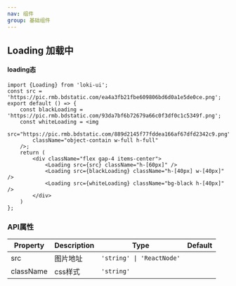 ```yaml
---
nav: 组件
group: 基础组件
---
```


## Loading 加载中

#### loading态


```tsx
import {Loading} from 'loki-ui';
const src = 'https://pic.rmb.bdstatic.com/ea4a3fb21fbe609806bd6d0a1e5de0ce.png';
export default () => {
    const blackLoading = 'https://pic.rmb.bdstatic.com/93da7bf6b72679a66c0f3df0c1c5349f.png';
    const whiteLoading = <img
        src="https://pic.rmb.bdstatic.com/889d2145f77fddea166af67dfd2342c9.png"
        className="object-contain w-full h-full"
    />;
    return (
        <div className="flex gap-4 items-center">
            <Loading src={src} className="h-[60px]" />
            <Loading src={blackLoading} className="h-[40px] w-[40px]" />
            <Loading src={whiteLoading} className="bg-black h-[40px]" />
        </div>
    )
};
```

### API属性

| Property | Description                      | Type                              | Default   |
| -------- | -------------------------------- | --------------------------------- | --------- |
| src    | 图片地址                             | `'string' \| 'ReactNode'`            |   |
| className     | css样式                            | `'string'` |
